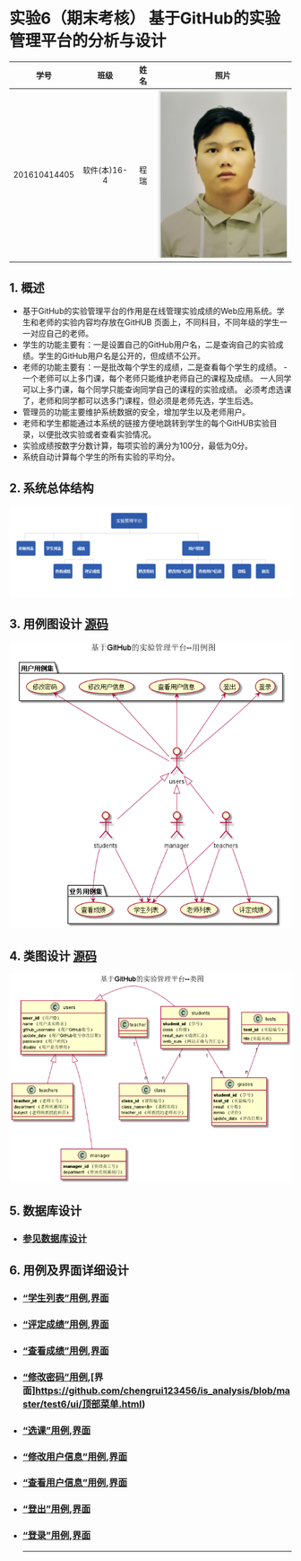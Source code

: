 # 实验6（期末考核） 基于GitHub的实验管理平台的分析与设计
|学号|班级|姓名|照片|
|:-------:|:-------------: | :----------:|:---:|
|201610414405|软件(本)16-4|程瑞|![touxiang.png](../test5/touxiang.png)
## 1. 概述
- 基于GitHub的实验管理平台的作用是在线管理实验成绩的Web应用系统。学生和老师的实验内容均存放在GitHUB
页面上，不同科目，不同年级的学生一一对应自己的老师。
- 学生的功能主要有：一是设置自己的GitHub用户名，二是查询自己的实验成绩。学生的GitHub用户名是公开的，但成绩不公开。
- 老师的功能主要有：一是批改每个学生的成绩，二是查看每个学生的成绩。
-一个老师可以上多门课，每个老师只能维护老师自己的课程及成绩。
 一人同学可以上多门课，每个同学只能查询同学自己的课程的实验成绩。
 必须考虑选课了，老师和同学都可以选多门课程，但必须是老师先选，学生后选。
- 管理员的功能主要维护系统数据的安全，增加学生以及老师用户。
- 老师和学生都能通过本系统的链接方便地跳转到学生的每个GitHUB实验目录，以便批改实验或者查看实验情况。
- 实验成绩按数字分数计算，每项实验的满分为100分，最低为0分。
- 系统自动计算每个学生的所有实验的平均分。

## 2. 系统总体结构
![系统总体结构.png](系统总体结构.png)


    
## 3. 用例图设计 [源码](src/UseCase.puml)
![UseCase.png](UseCase.png)

## 4. 类图设计 [源码](src/class.puml)
![class.png](./class.png)

## 5. 数据库设计
- ### [参见数据库设计](./数据库.md)

## 6. 用例及界面详细设计
- ### [“学生列表”用例](./用例/学生列表.md),[界面](https://github.com/chengrui123456/is_analysis/blob/master/test6/ui/系统首页.html)
- ### [“评定成绩”用例](./用例/评定成绩.md),[界面](https://github.com/chengrui123456/is_analysis/blob/master/test6/ui/评定成绩.html)
- ### [“查看成绩”用例](./用例/查看成绩.md),[界面](https://github.com/chengrui123456/is_analysis/blob/master/test6/ui/查看成绩.html)
- ### [“修改密码”用例](./用例/修改密码.md),[界面]https://github.com/chengrui123456/is_analysis/blob/master/test6/ui/顶部菜单.html)
- ### [“选课”用例](./用例/选课.md),[界面](https://github.com/chengrui123456/is_analysis/blob/master/test6/ui/顶部菜单.html)
- ### [“修改用户信息”用例](./用例/修改用户信息.md),[界面](https://github.com/chengrui123456/is_analysis/blob/master/test6/ui/顶部菜单.html)
- ### [“查看用户信息”用例](./用例/查看用户信息.md),[界面](https://github.com/chengrui123456/is_analysis/blob/master/test6/ui/顶部菜单.html)
- ### [“登出”用例](./用例/登出.md),[界面](https://github.com/chengrui123456/is_analysis/blob/master/test6/ui/顶部菜单.html)
- ### [“登录”用例](./用例/登录.md),[界面](https://github.com/chengrui123456/is_analysis/blob/master/test6/ui/登录.html)
    ***
